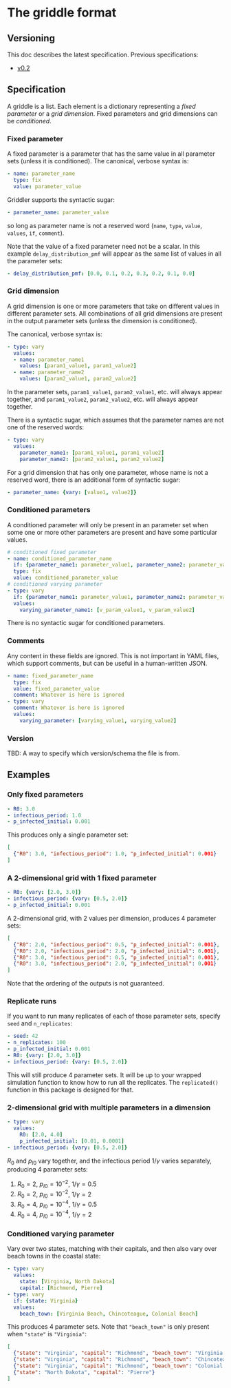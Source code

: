 # The griddle format

## Versioning

This doc describes the latest specification. Previous specifications:

- [v0.2](griddle_0_2.md)

## Specification

A griddle is a list. Each element is a dictionary representing a *fixed parameter* or a *grid dimension*. Fixed parameters and grid dimensions can be *conditioned*.

### Fixed parameter

A fixed parameter is a parameter that has the same value in all parameter sets (unless it is conditioned). The canonical, verbose syntax is:

```yaml
- name: parameter_name
  type: fix
  value: parameter_value
```

Griddler supports the syntactic sugar:

```yaml
- parameter_name: parameter_value
```

so long as parameter name is not a reserved word (`name`, `type`, `value`, `values`, `if`, `comment`).

Note that the value of a fixed parameter need not be a scalar. In this example `delay_distribution_pmf` will appear as the same list of values in all the parameter sets:

```yaml
- delay_distribution_pmf: [0.0, 0.1, 0.2, 0.3, 0.2, 0.1, 0.0]
```

### Grid dimension

A grid dimension is one or more parameters that take on different values in different parameter sets. All combinations of all grid dimensions are present in the output parameter sets (unless the dimension is conditioned).

The canonical, verbose syntax is:

```yaml
- type: vary
  values:
  - name: parameter_name1
    values: [param1_value1, param1_value2]
  - name: parameter_name2
    values: [param2_value1, param2_value2]
```

In the parameter sets, `param1_value1`, `param2_value1`, etc. will always appear together, and `param1_value2`, `param2_value2`, etc. will always appear together.

There is a syntactic sugar, which assumes that the parameter names are not one of the reserved words:

```yaml
- type: vary
  values:
    parameter_name1: [param1_value1, param1_value2]
    parameter_name2: [param2_value1, param2_value2]
```

For a grid dimension that has only one parameter, whose name is not a reserved word, there is an additional form of syntactic sugar:

```yaml
- parameter_name: {vary: [value1, value2]}
```

### Conditioned parameters

A conditioned parameter will only be present in an parameter set when some one or more other parameters are present and have some particular values.

```yaml
# conditioned fixed parameter
- name: conditioned_parameter_name
  if: {parameter_name1: parameter_value1, parameter_name2: parameter_value2}
  type: fix
  value: conditioned_parameter_value
# conditioned varying parameter
- type: vary
  if: {parameter_name1: parameter_value1, parameter_name2: parameter_value2}
  values:
    varying_parameter_name1: [v_param_value1, v_param_value2]
```

There is no syntactic sugar for conditioned parameters.

### Comments

Any content in these fields are ignored. This is not important in YAML files, which support comments, but can be useful in a human-written JSON.

```yaml
- name: fixed_parameter_name
  type: fix
  value: fixed_parameter_value
  comment: Whatever is here is ignored
- type: vary
  comment: Whatever is here is ignored
  values:
    varying_parameter: [varying_value1, varying_value2]
```

### Version

TBD: A way to specify which version/schema the file is from.

## Examples

### Only fixed parameters

```yaml
- R0: 3.0
- infectious_period: 1.0
- p_infected_initial: 0.001
```

This produces only a single parameter set:

```json
[
  {"R0": 3.0, "infectious_period": 1.0, "p_infected_initial": 0.001}
]
```

### A 2-dimensional grid with 1 fixed parameter

```yaml
- R0: {vary: [2.0, 3.0]}
- infectious_period: {vary: [0.5, 2.0]}
- p_infected_initial: 0.001
```

A 2-dimensional grid, with 2 values per dimension, produces 4 parameter sets:

```json
[
  {"R0": 2.0, "infectious_period": 0.5, "p_infected_initial": 0.001},
  {"R0": 2.0, "infectious_period": 2.0, "p_infected_initial": 0.001},
  {"R0": 3.0, "infectious_period": 0.5, "p_infected_initial": 0.001},
  {"R0": 3.0, "infectious_period": 2.0, "p_infected_initial": 0.001}
]
```

Note that the ordering of the outputs is not guaranteed.

### Replicate runs

If you want to run many replicates of each of those parameter sets, specify `seed` and `n_replicates`:

```yaml
- seed: 42
- n_replicates: 100
- p_infected_initial: 0.001
- R0: {vary: [2.0, 3.0]}
- infectious_period: {vary: [0.5, 2.0]}
```

This will still produce 4 parameter sets. It will be up to your wrapped simulation function to know how to run all the replicates. The `replicated()` function in this package is designed for that.

### 2-dimensional grid with multiple parameters in a dimension

```yaml
- type: vary
  values:
    R0: [2.0, 4.0]
    p_infected_initial: [0.01, 0.0001]
- infectious_period: {vary: [0.5, 2.0]}
```

$R_0$ and $p_{I0}$ vary together, and the infectious period $1/\gamma$ varies separately, producing 4 parameter sets:

1. $R_0=2$, $p_{I0}=10^{-2}$, $1/\gamma=0.5$
2. $R_0=2$, $p_{I0}=10^{-2}$, $1/\gamma=2$
3. $R_0=4$, $p_{I0}=10^{-4}$, $1/\gamma=0.5$
4. $R_0=4$, $p_{I0}=10^{-4}$, $1/\gamma=2$

### Conditioned varying parameter

Vary over two states, matching with their capitals, and then also vary over beach towns in the coastal state:

```yaml
- type: vary
  values:
    state: [Virginia, North Dakota]
    capital: [Richmond, Pierre]
- type: vary
  if: {state: Virginia}
  values:
    beach_town: [Virginia Beach, Chincoteague, Colonial Beach]
```

This produces 4 parameter sets. Note that `"beach_town"` is only present when `"state"` is `"Virginia"`:

```json
[
  {"state": "Virginia", "capital": "Richmond", "beach_town": "Virginia Beach"},
  {"state": "Virginia", "capital": "Richmond", "beach_town": "Chincoteague"},
  {"state": "Virginia", "capital": "Richmond", "beach_town": "Colonial Beach"},
  {"state": "North Dakota", "capital": "Pierre"}
]
```
